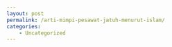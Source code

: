```yaml
---
layout: post
permalink: /arti-mimpi-pesawat-jatuh-menurut-islam/
categories:
    - Uncategorized
---
```


